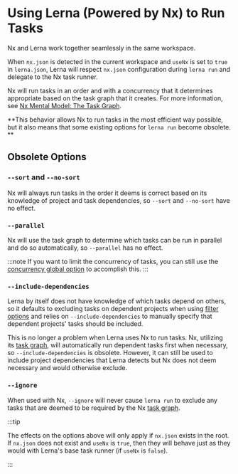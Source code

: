 # Using Lerna (Powered by Nx) to Run Tasks

Nx and Lerna work together seamlessly in the same workspace.

When `nx.json` is detected in the current workspace and `useNx` is set to `true` in `lerna.json`, Lerna will respect `nx.json` configuration during `lerna run` and delegate to the Nx task runner.

Nx will run tasks in an order and with a concurrency that it determines appropriate based on the task graph that it creates. For more information, see [Nx Mental Model: The Task Graph](https://nx.dev/concepts/mental-model#the-task-graph).

**This behavior allows Nx to run tasks in the most efficient way possible, but it also means that some existing options for `lerna run` become obsolete.
**

## Obsolete Options

### `--sort` and `--no-sort`

Nx will always run tasks in the order it deems is correct based on its knowledge of project and task dependencies, so `--sort` and `--no-sort` have no effect.

### `--parallel`

Nx will use the task graph to determine which tasks can be run in parallel and do so automatically, so `--parallel` has no effect.

:::note
If you want to limit the concurrency of tasks, you can still use the [concurrency global option](https://github.com/lerna/lerna/blob/6cb8ab2d4af7ce25c812e8fb05cd04650105705f/core/global-options/README.md#--concurrency) to accomplish this.
:::

### `--include-dependencies`

Lerna by itself does not have knowledge of which tasks depend on others, so it defaults to excluding tasks on dependent projects when using [filter options](https://github.com/lerna/lerna/tree/6cb8ab2d4af7ce25c812e8fb05cd04650105705f/core/filter-options#lernafilter-options) and relies on `--include-dependencies` to manually specify that dependent projects' tasks should be included.

This is no longer a problem when Lerna uses Nx to run tasks. Nx, utilizing its [task graph](https://nx.dev/concepts/mental-model#the-task-graph), will automatically run dependent tasks first when necessary, so `--include-dependencies` is obsolete. However, it can still be used to include project dependencies that Lerna detects but Nx does not deem necessary and would otherwise exclude.

### `--ignore`

When used with Nx, `--ignore` will never cause `lerna run` to exclude any tasks that are deemed to be required by the Nx [task graph](https://nx.dev/concepts/mental-model#the-task-graph).

:::tip

The effects on the options above will only apply if `nx.json` exists in the root. If `nx.json` does not exist and `useNx` is `true`, then they will behave just as they would with Lerna's base task runner (if `useNx` is `false`).

:::
